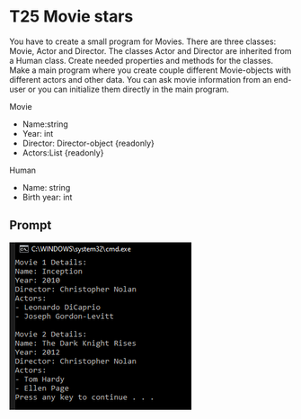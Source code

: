 # T25 Movie stars

You have to create a small program for Movies. There are three classes: Movie, Actor and Director. The classes Actor and Director are inherited from a Human class. Create needed properties and methods for the classes. Make a main program where you create couple different Movie-objects with different actors and other data. You can ask movie information from an end-user or you can initialize them directly in the main program.

Movie

- Name:string
- Year: int
- Director: Director-object {readonly}
- Actors:List {readonly}

Human

- Name: string
- Birth year: int


## Prompt

<img src='./prompt.png' widht=450>
